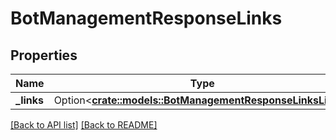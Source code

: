 # BotManagementResponseLinks

## Properties

Name | Type | Description | Notes
------------ | ------------- | ------------- | -------------
**_links** | Option<[**crate::models::BotManagementResponseLinksLinks**](BotManagementResponseLinksLinks.md)> |  | 

[[Back to API list]](../README.md#documentation-for-api-endpoints) [[Back to README]](../README.md)


